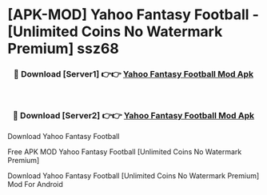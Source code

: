 # [APK-MOD] Yahoo Fantasy Football - [Unlimited Coins No Watermark Premium] ssz68



<div align="center">
<h3>🔴 Download [Server1] 👉👉 <a href="https://momento.my/?title=Yahoo_Fantasy_Football">Yahoo Fantasy Football Mod Apk</a></h3><br>

<h3>🔴 Download [Server2] 👉👉 <a href="https://momento.my/?title=Yahoo_Fantasy_Football">Yahoo Fantasy Football Mod Apk</a></h3>
</div>



Download Yahoo Fantasy Football 

Free APK MOD Yahoo Fantasy Football [Unlimited Coins No Watermark Premium]

Download Yahoo Fantasy Football [Unlimited Coins No Watermark Premium] Mod For Android
